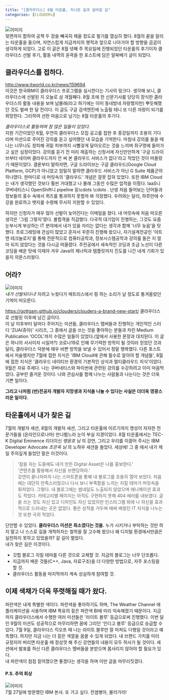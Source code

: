 ```yaml
---
title: "[클라우더스] 8월 타운홀, 지나온 길과 걸어갈 길"
categories: [CLOUDERs]
---
```

![이미지](https://user-images.githubusercontent.com/50163676/92095042-1f493400-ee10-11ea-966d-a3049d597d45.jpeg "8월-타운홀-필기")  
뒷면까지 합하여 공책 두 장을 빼곡히 채울 정도로 필기를 열심히 했다. 8월의 끝을 알리는 타운홀을 들으며, 자연스럽게 지금까지의 행적과 앞으로 나아가야 할 방향을 곰곰이 생각하게 되었다. 고로 이 글은 8월 넷째 주 목요일에 진행되었던 타운홀의 후기이자 클라우더스 선발 후기, 활동 내역의 윤곽을 한 포스트에 담은 알짜배기 글이 되었다.    

## 클라우더스를 접하다.
<http://www.itworld.co.kr/news/159694>  
이것은 한국IBM이 클라우더스 프로그램을 실시한다는 기사의 링크다. 생각해 보니, 클라우더스에 선발된 지 오늘로 삼 개월째다. 8월 초에 한 신문기사를 당당히 장식한 클라우더스의 활동 내용을 보며 남몰래(라고 하기에는 이미 동네방네 자랑했지만) 뿌듯해했던 것도 벌써 한 달 전이다. 이 글도 구글 검색엔진에 노출될 테니 또 다른 자랑이 되기를 희망한다. 그리하여 선한 마음으로 남기는 8월 타운홀의 후기다.    

*클라우더스로 활동하며 참 많은 일들이 있었다.*    
지원 기간이었던 6월, 우연히 클라우더스 모집 공고를 접한 후 종강일까지 조용히 기다리며 미션으로 주어진 강의를 듣고 싶어했던 내 모습을 기억한다. 마침내 강의를 들을 때 나는 너무나도 창피해 귀밑 피부까지 시뻘겋게 달아오르는 것을 느끼며 쥐구멍에 들어가고 싶은 심정이었다. 강의를 듣기 전 미리 제출하는 신청서에 자신만만하게 '구글 드라이브부터 네이버 클라우드까지 안 써 본 클라우드 서비스가 없다'라고 적었던 것이 떠올랐기 때문이었다. 결론부터 말하자면, 구글 드라이브는 구글 클라우드(Google Cloud Platform, GCP)가 아니었고 엄밀히 말하면 클라우드 서비스가 아닌 G Suite 제품군의 하나였다. 한마디로 내 머릿속의 '클라우드' 개념은 잘못 잡혀 있었다. 또한 IBM Cloud는 내가 생각했던 것보다 훨씬 거대했고 나 몰래 그동안 수많은 업적을 이뤘다. IaaS니 쿠버네티스니 OpenShift니 pipeline 등\cdots \cdots . 난생 처음 들어보는 단어들과 정보들의 홍수 속에서 퀴즈를 통과하지 못할까 봐 걱정했다. 우려와는 달리, 하루만에 수강을 완료하고 뱃지를 수령해 무사히 지원할 수 있었다.    

하지만 신청자가 매우 많아 선발이 늦어진다는 이메일을 왔다. 내 머릿속에 처음 떠오른 생각은 '그럼 그렇지'였다. 불합격을 직감했다. 다국적 대기업이 진행하는, 그것도 요즘 눈부시게 부상하는 IT 분야에서 내가 있을 자리는 없다는 생각과 함께 '너무 늦음'을 탓했다. 프로그래밍에 관심이 많았고 혼자서 꾸준히 진행해 왔으나, 자기설계전공인 '아트 앤 테크놀로지'를 통해 전문적으로 컴퓨터공학과, 정보시스템공학과 강의를 들은 지 얼마 되지 않았다는 것을 다시금 떠올렸다. 주전공에서 세속적인 코딩과 조금 노선이 다른 코딩을 배운 탓에 이제야 겨우 Java의 제너릭과 템플릿까지 진도를 나간 내게 기회가 있을지 의문스러웠다.    

## 어라?  
![이미지](https://user-images.githubusercontent.com/50163676/92096036-6683f480-ee11-11ea-91c9-f75c9caeb50a.jpeg "어라? 클라우더스에 선발되다니!")  
*내가 선발되다니!* 자려고 누웠다가 매트리스에서 핑 하는 소리가 날 정도로 퉁겨올랐던 기억이 떠오른다.    

<https://gottgam.github.io/clouders/clouders-a-brand-new-start/> 
클라우더스로 선발된 이후에 남긴 글이다.  
이 날 이후부터 달마다 주어지는 미션들, 클라우더스 멤버들과 진행하는 개인적인 스터디 'ZUA(쥬아)' 시리즈, 그 중에서 글을 쓰는 것을 좋아하는 분들과 차린 Medium Publication 'OCOL'까지 수많은 일들이 있었다.(앞에서 사용한 문장과 대치된다. 이 글은 하나의 서사이자 시일까?) 코로나19로 인해 무기력한 방학이 될 것이라 믿었던 것과 달리, 클라우더스 덕분에 매우 바쁜 방학을 보낼 수 있어서 정말 행복했다. 다른 포스트에서 저술했지만 7월에 접한 지식은 'IBM Cloud에 관해 필수로 알아야 할 개념들', 8월에 접한 지식은 '클라우드 네이티브 환경의 기본적인 상식과 멀티클라우드 지식'이었다. 9월은 자유 주제다. 나는 쿠버네티스와 파이썬에 관련된 강의를 수강하려고 이미 마음먹었다. 공부란 즐거운 것이다. 나와 관심사를 함께 나누는 사람들과 나눈다는 것은 더욱 기쁜 일이다.    

__그리고 나처럼 (반)전공자 개발자 지망생과 지식을 나눌 수 있다는 사실은 더더욱 영광스러운 일이다.__    

## 타운홀에서 내가 찾은 길  
7월의 개발자 세션, 8월의 개발자 세션, 그리고 타운홀에 이르기까지 명성이 자자한 전문가들을 (온라인으로나마) 만나뵙느라 눈이 부실 지경이었다. 8월 타운홀에서는 TEC-K Digital Eminence 리더이신 *맹윤호 님* 의 강연, 그리고 우리를 이끌어 주시는 IBM Developer Advocate *조은옥 님* 의 노하우 세션을 들었다. 세상에! 그 중 에서 내가 제일 주의깊게 들었던 말은 이것이다.  
> '잠을 자는 도중에도 내가 만든 Digital Asset은 나를 홍보한다.'  
> '콘텐츠를 활용해서 자신을 브랜딩하라.'  
강연이 끝나자마자 나는 스마트폰을 통해 내 블로그를 조용히 열어 보았다. 처음에는 대단히 만족스러웠으나 다시 보니 부족함을 느끼는 지킬 테마가 머릿속을 휘저었다. 그렇다. 내 블로그에는 썸네일도 노출되지 않았으며 애니메이션 효과도 적었다. 카테고리별 페이지는 아직도 구현하지 못해 404 에러를 내보였다. 글을 쓰는 것도 자신 있고 디자인도 자신 있었지만 인스타그램 외에 나 자신을 효과적으로 드러내는 곳은 없었다. 좋은 성적을 거두며 애써 배웠던 IT 지식을 나누는 것 또한 극히 적었다.    

단언할 수 있었다. __클라우더스 미션은 최소였다는 것을.__ 누가 시키거나 부탁하는 것만 하지 말고 나 스스로 길을 개척하자는 철학을 잘 고수해 왔으나 왜 디지털 환경에서만큼은 실천하지 못하고 있었을까? 갈 길이 멀었다.  
내가 찾은 길은 이것이다.  
+ 깃헙 블로그 지킬 테마를 다른 것으로 교체할 것. 지금의 블로그는 너무 단조롭다.  
+ 지금까지 배운 것들(C++, Java, 자료구조)을 더 다양한 방법으로, 자주 포스팅을 할 것.  
+ 클라우더스 활동을 마지막까지 계속 성실하게 참여할 것.    

## 이제 색채가 더욱 뚜렷해질 때가 왔다.  
파란색은 내게 특별한 색이다. 파란색을 좋아하기도 하며, The Weather Channel 애플리케이션을 사용하며 IBM 특유의 짙은 파란색 BI에 미리 익숙해졌기 때문이다. 지금까지 클라우더스에서 수행한 여러 미션들은 '라이트 블루' 등급으로써 진행했다. 이번 달인 9월의 미션도 성공적으로 마무리하면 꿈에 그리던 '인디고 블루' 등급으로 승급할 수 있다. 7월 9일, 클라우더스 킥오프 때 나는 라이트 블루만 잘 마쳐도 다행일 것이라고 예측했다. 하지만 지금 나는 더 짙은 색깔을 꿈꿀 수 있게 되었다. 내 브랜드 가치를 미리 규정지어 버리면 타운홀 때 정성껏 해 주신 강연들의 내용이 모두 허사가 될 것이다. 세션에서 발표를 하신 다른 클라우더스 멤버들을 본받으며 몸사리지 않아야 할 필요가 있다.  
내 파란색이 점점 짙어졌으면 좋겠다는 생각을 하며 이만 글을 마무리짓겠다.    

#### P.S. 추억 회상  
![이미지](https://user-images.githubusercontent.com/50163676/92096052-6b48a880-ee11-11ea-8250-693aa90dd79d.jpeg "7월 IBM 본사 방문!")  
7월 27일에 방문했던 IBM 본사. 또 가고 싶다. 전염병아, 물러가라!
